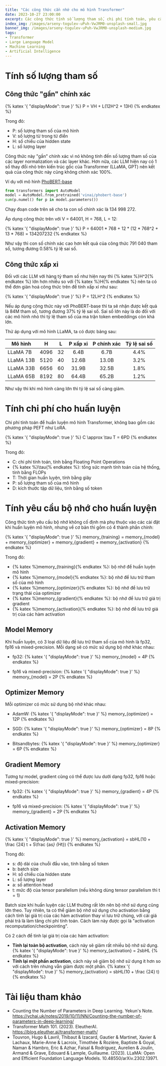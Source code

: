 ```yaml
---
title: "Các công thức cần nhớ cho mô hình Transformer"
date: 2023-10-27 23:00:00
excerpt: Các công thức tính số lượng tham số, chi phí tính toán, yêu cầu về bộ nhớ cho mô hình Transformer. Thường được dùng khi huấn luyện các mô hình LLM.
index_img: /images/arseny-togulev-uPuh-VwJRM0-unsplash-small.jpg
banner_img: /images/arseny-togulev-uPuh-VwJRM0-unsplash-medium.jpg
tags:
- Transformer
- Large Language Model
- Machine Learning
- Artificial Intelligence
---
```


# Tính số lượng tham số

## Công thức "gần" chính xác

{% katex '{ "displayMode": true }' %}
P = VH + L(12H^2 + 13H)
{% endkatex %}

Trong đó:
- P: số lượng tham số của mô hình
- V: số lượng từ trong từ điển
- H: số chiều của hidden state
- L: số lượng layer

Công thức này "gần" chính xác vì nó không tính đến số lượng tham số của các layer normalization và các layer khác. Hơn nữa, các LLM hiện nay có 1 số thay đổi nhỏ trên kiến trúc gốc của Transformer (LLaMA, GPT) nên kết quả của công thức này cũng không chính xác 100%.

Ví dụ với mô hình [PhoBERT-base](https://github.com/VinAIResearch/PhoBERT)
```python
from transformers import AutoModel
model = AutoModel.from_pretrained('vinai/phobert-base')
sum(p.numel() for p in model.parameters())
```

Chạy đoạn code trên sẽ cho ta con số chính xác là 134 998 272.

Áp dụng công thức trên với V = 64001, H = 768, L = 12:

{% katex '{ "displayMode": true }' %}
P = 64001 * 768 + 12 * (12 * 768^2 + 13 * 768) = 134207232
{% endkatex %}

Như vậy thì con số chính xác cao hơn kết quả của công thức 791 040 tham số, tương đương 0.58% tỷ lệ sai số.

## Công thức xấp xỉ

Đối với các LLM với hàng tỷ tham số như hiện nay thì {% katex %}H^2{% endkatex %} lớn hơn nhiều so với {% katex %}H{% endkatex %} nên ta có thể đơn giản hoá công thức trên để tính xấp xỉ như sau:

{% katex '{ "displayMode": true }' %}
P = 12LH^2
{% endkatex %}

Nếu áp dụng công thức này với PhoBERT-base thì ta sẽ nhận được kết quả là 84M tham số, tương đương 37% tỷ lệ sai số. Sai số lớn này là do đối với các mô hình nhỏ thì tỷ lệ tham số của ma trận token embeddings còn khá lớn.

Thử áp dụng với mô hình LLaMA, ta có được bảng sau:


| Mô hình | H | L | P xấp xỉ | P chính xác | Tỷ lệ sai số |
|---|:---:|:---:|:---:|:---:|:---:|
| LLaMA 7B | 4096 | 32 | 6.4B | 6.7B | 4.4% |
| LLaMA 13B | 5120 | 40 | 12.6B | 13.0B | 3.2% |
| LLaMA 33B | 6656 | 60 | 31.9B | 32.5B | 1.8% |
| LLaMA 65B | 8192 | 80 | 64.4B | 65.2B | 1.2% |

Như vậy thì khi mô hình càng lớn thì tỷ lệ sai số càng giảm.

# Tính chi phí cho huấn luyện

Chi phí tính toán để huấn luyện mô hình Transformer, không bao gồm các phương pháp PEFT như LoRA.

{% katex '{ "displayMode": true }' %}
C \approx \tau T = 6PD
{% endkatex %}

Trong đó:
- C: chi phí tính toán, tính bằng Floating Point Operations
- {% katex %}\tau{% endkatex %}: tổng sức mạnh tính toán của hệ thống, tính bằng FLOPs
- T: Thời gian huấn luyện, tính bằng giây
- P: số lượng tham số của mô hình
- D: kích thước tập dữ liệu, tính bằng số token

# Tính yêu cầu bộ nhớ cho huấn luyện

Công thức tính yêu cầu bộ nhớ không cố định mà phụ thuộc vào các cài đặt khi huấn luyện mô hình, nhưng về cơ bản thì gồm có 4 thành phần chính:

{% katex '{ "displayMode": true }' %}
memory_{training} = memory_{model} + memory_{optimizer} + memory_{gradient} + memory_{activation}
{% endkatex %}

Trong đó:
- {% katex %}memory_{training}{% endkatex %}: bộ nhớ để huấn luyện mô hình
- {% katex %}memory_{model}{% endkatex %}: bộ nhớ để lưu trữ tham số của mô hình
- {% katex %}memory_{optimizer}{% endkatex %}: bộ nhớ để lưu trữ trạng thái của optimizer
- {% katex %}memory_{gradient}{% endkatex %}: bộ nhớ để lưu trữ giá trị gradient
- {% katex %}memory_{activation}{% endkatex %}: bộ nhớ để lưu trữ giá trị của các hàm activation

## Model Memory

Khi huấn luyện, có 3 loại dữ liệu để lưu trữ tham số của mô hình là fp32, fp16 và mixed-precision. Mỗi dạng sẽ có mức sử dụng bộ nhớ khác nhau:
- fp32:
{% katex '{ "displayMode": true }' %}
memory_{model} = 4P
{% endkatex %}

- fp16 và mixed-precision:
{% katex '{ "displayMode": true }' %}
memory_{model} = 2P
{% endkatex %}

## Optimizer Memory

Mỗi optimizer có mức sử dụng bộ nhớ khác nhau:
- AdamW:
{% katex '{ "displayMode": true }' %}
memory_{optimizer} = 12P
{% endkatex %}

- SGD:
{% katex '{ "displayMode": true }' %}
memory_{optimizer} = 8P
{% endkatex %}

- Bitsandbytes:
{% katex '{ "displayMode": true }' %}
memory_{optimizer} = 6P
{% endkatex %}

## Gradient Memory

Tương tự model, gradient cũng có thể được lưu dưới dạng fp32, fp16 hoặc mixed-precision:
- fp32:
{% katex '{ "displayMode": true }' %}
memory_{gradient} = 4P
{% endkatex %}

- fp16 và mixed-precision:
{% katex '{ "displayMode": true }' %}
memory_{gradient} = 2P
{% endkatex %}

## Activation Memory

{% katex '{ "displayMode": true }' %}
memory_{activation} = sbHL(10 + \frac {24} t + 5\frac {a*s} {H*t})
{% endkatex %}

Trong đó:
- s: độ dài của chuỗi đầu vào, tính bằng số token
- b: batch size
- H: số chiều của hidden state
- L: số lượng layer
- a: số attention head
- t: mức độ của tensor parallelism (nếu không dùng tensor parallelism thì t = 1)

Batch size khi huấn luyện các LLM thường rất lớn nên bộ nhớ sử dụng cũng lớn theo. Tuy nhiên, ta có thể giảm bộ nhớ sử dụng cho activation bằng cách tính lại giá trị của các hàm activation thay vì lưu trữ chúng, với cái giá phải trả là làm tăng chi phí tính toán. Cách làm này được gọi là "activation recomputation/checkpointing".

Có 2 cách để tính lại giá trị của các hàm activation:
- **Tính lại toàn bộ activation**, cách này sẽ giảm rất nhiều bộ nhớ sử dụng.
{% katex '{ "displayMode": true }' %}
memory_{activation} = 2sbHL
{% endkatex %}
- **Tính lại một phần activation**, cách này sẽ giảm bộ nhớ sử dụng ít hơn so với cách trên nhưng vẫn giảm được một phần.
{% katex '{ "displayMode": true }' %}
memory_{activation} = sbHL(10 + \frac {24} t)
{% endkatex %}

# Tài liệu tham khảo

- Counting the Number of Parameters in Deep Learning. Yekun's Note. https://ychai.uk/notes/2019/10/11/NN/Counting-the-number-of-parameters-in-deep-learning/
- Transformer Math 101. (2023). EleutherAI. https://blog.eleuther.ai/transformer-math/
- Touvron, Hugo & Lavril, Thibaut & Izacard, Gautier & Martinet, Xavier & Lachaux, Marie-Anne & Lacroix, Timothée & Rozière, Baptiste & Goyal, Naman & Hambro, Eric & Azhar, Faisal & Rodriguez, Aurelien & Joulin, Armand & Grave, Edouard & Lample, Guillaume. (2023). LLaMA: Open and Efficient Foundation Language Models. 10.48550/arXiv.2302.13971. 